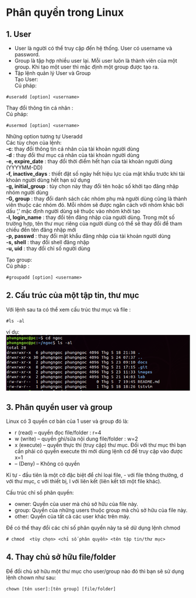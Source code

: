 # Phân quyền trong Linux
## 1. User
- User là người có thể truy cập đến hệ thống. User có username và password.
- Group là tập hợp nhiều user lại. Mỗi user luôn là thành viên của một group. Khi tạo một user thì mặc định một group được tạo ra.
- Tập lệnh quản lý User và Group  
Tạo User:  
Cú pháp: 
```
#useradd [option] <username>
```  
Thay đổi thông tin cá nhân :  
Cú pháp:
``` 
#usermod [option] <username>
```  
Những option tương tự Useradd  
Các tùy chọn của lệnh:  
**-c**: thay đổi thông tin cá nhân của tài khoản người dùng  
**-d** : thay đổi thư mục cá nhân của tài khoản người dùng  
**-e, expire_date** : thay đổi thời điểm hết hạn của tài khoản người dùng (YYYYMM-DD)    
**-f, inactive_days** : thiết đặt số ngày hết hiệu lực của mật khẩu trước khi tài khoản người dùng hết hạn sử dụng  
**-g, initial_group** : tùy chọn này thay đổi tên hoặc số khởi tạo đăng nhập nhóm người dùng  
**-G, group** : thay đổi danh sách các nhóm phụ mà người dùng cũng là thành viên thuộc các nhóm đó. Mỗi nhóm sẽ được ngăn cách với nhóm khác bởi dấu ‘,’ mặc định người dùng sẽ thuộc vào nhóm khởi tạo  
**-l, login_name** : thay đổi tên đăng nhập của người dùng. Trong một số trường hợp, tên thư mục riêng của người dùng có thể sẽ  thay đổi để tham chiếu đến tên đăng nhập mới  
**-p, passwd** : thay đổi mật khẩu đăng nhập của tài khoản người dùng  
**-s, shell** : thay đổi shell đăng nhập  
**-u, uid** : thay đổi chỉ số người dùng  


Tạo group:  
Cú pháp :
```
#groupadd [option] <username>
```
## 2. Cấu trúc của một tập tin, thư mục
Với lệnh sau ta có thể xem cấu trúc thư mục và file :
``` 
#ls -al
```
ví dụ:
![](../images/2019-05-24_10-47.png)

## 3. Phân quyền user và group
Linux có 3 quyền cơ bản của 1 user và group đó là:
- r (read) – quyền đọc file/folder : r=4
- w (write) – quyền ghi/sửa nội dung file/folder : w=2
- x (execute) – quyền thực thi (truy cập) thư mục. Đối với thư mục thì bạn cần phải có quyền execute thì mới dùng lệnh cd để truy cập vào được x=1
- – (Deny) – Không có quyền  

Kí tự - đầu tiên là một cờ đặc biệt để chỉ loại file, - với file thông thường, d với thư mục, c với thiết bị, l với liên kết (liên kết tới một file khác).  

Cấu trúc chỉ số phân quyền:  
- owner: Quyền của user mà chủ sở hữu của file này.
- group: Quyền của những users thuộc group mà chủ sở hữu của file này.
- other: Quyền của tất cả các user khác trên máy.

Để có thể thay đổi các chỉ số phân quyền này ta sẽ dử dụng lệnh chmod
```
# chmod  <tùy chọn> <chỉ số phân quyền> <tên tập tin/thư mục>
```

## 4. Thay chủ sở hữu file/folder
Để đổi chủ sở hữu một thư mục cho user/group nào đó thì bạn sẽ sử dụng lệnh chown như sau: 
```
chown [tên user]:[tên group] [file/folder]
``` 





